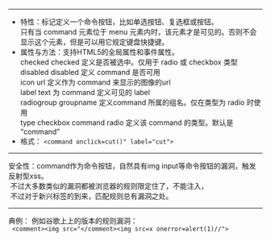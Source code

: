------
* 特性：标记定义一个命令按钮，比如单选按钮、复选框或按钮。<br>
    只有当 command 元素位于 menu 元素内时，该元素才是可见的。否则不会显示这个元素，但是可以用它规定键盘快捷键。
* 属性与方法：支持HTML5的全局属性和事件属性。<br>
    checked 	checked 	       定义是否被选中。仅用于 radio 或 checkbox 类型<br>
    disabled 	disabled       	 定义 command 是否可用<br>
    icon 	    url 	           定义作为 command 来显示的图像的url<br>
    label    	text 	           为 command 定义可见的 label<br>
    radiogroup 	groupname 	   定义command 所属的组名。仅在类型为 radio 时使用<br>
    type 	   checkbox command radio   定义该 command 的类型。默认是 “command”
* 格式：
    `<command onclick=cut()" label="cut">`
    
------
安全性：command作为命令按钮，自然具有img input等命令按钮的漏洞，触发反射型xss。<br>
        &nbsp;不过大多数类似的漏洞都被浏览器的规则限定住了，不能注入，<br>
        &nbsp;不过对于新兴标签的到来，匹配规则总有漏洞之处。
        
------
典例：
   例如谷歌上上的版本的规则漏洞：<br>
  ` <comment><img src="</comment><img src=x onerror=alert(1)//">`
